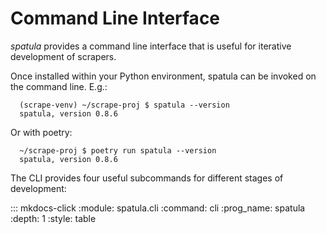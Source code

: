 # Command Line Interface

*spatula* provides a command line interface that is useful for iterative development of scrapers.

Once installed within your Python environment, spatula can be invoked on the command line.  E.g.:

``` console
  (scrape-venv) ~/scrape-proj $ spatula --version
  spatula, version 0.8.6
```

Or with poetry:

``` console
  ~/scrape-proj $ poetry run spatula --version
  spatula, version 0.8.6
```

The CLI provides four useful subcommands for different stages of development:

::: mkdocs-click
   :module: spatula.cli
   :command: cli
   :prog_name: spatula
   :depth: 1
   :style: table

